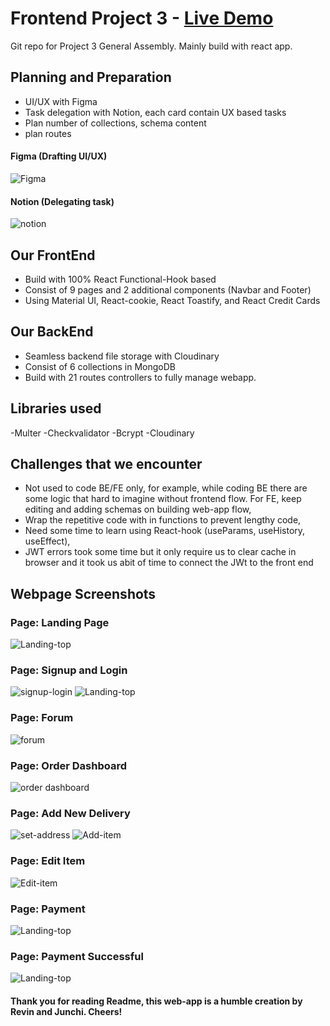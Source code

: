 # Frontend Project 3 - [Live Demo](https://freshstart-deployment.herokuapp.com/)

Git repo for Project 3 General Assembly. Mainly build with react app.

## Planning and Preparation

- UI/UX with Figma
- Task delegation with Notion, each card contain UX based tasks
- Plan number of collections, schema content
- plan routes

#### Figma (Drafting UI/UX)

![Figma](https://i.imgur.com/n8BMauq.png)

#### Notion (Delegating task)

![notion](https://i.imgur.com/KeZThZX.png)

## Our FrontEnd

- Build with 100% React Functional-Hook based
- Consist of 9 pages and 2 additional components (Navbar and Footer)
- Using Material UI, React-cookie, React Toastify, and React Credit Cards

## Our BackEnd

- Seamless backend file storage with Cloudinary
- Consist of 6 collections in MongoDB
- Build with 21 routes controllers to fully manage webapp.

## Libraries used

-Multer
-Checkvalidator
-Bcrypt
-Cloudinary

## Challenges that we encounter

- Not used to code BE/FE only, for example, while coding BE there are some logic that hard to imagine without frontend flow. For FE, keep editing and adding schemas on building web-app flow,
- Wrap the repetitive code with in functions to prevent lengthy code,
- Need some time to learn using React-hook (useParams, useHistory, useEffect),
- JWT errors took some time but it only require us to clear cache in browser and it took us abit of time to connect the JWt to the front end

## Webpage Screenshots

### Page: Landing Page

![Landing-top](https://i.imgur.com/Kb9KBnQ.png)

### Page: Signup and Login

![signup-login](https://i.imgur.com/zePG7Ze.png) ![Landing-top](https://i.imgur.com/e9uUHR8.png)

### Page: Forum

![forum](https://i.imgur.com/OZMQT6s.png)

### Page: Order Dashboard

![order dashboard](https://i.imgur.com/ChRGp1T.png)

### Page: Add New Delivery

![set-address](https://i.imgur.com/SYj7h0x.png) ![Add-item](https://i.imgur.com/U98zMGR.png)

### Page: Edit Item

![Edit-item](https://i.imgur.com/WwhueBL.png)

### Page: Payment

![Landing-top](https://i.imgur.com/h2VQggJ.png)

### Page: Payment Successful

![Landing-top](https://i.imgur.com/bvzqUS8.png)

#### Thank you for reading Readme, this web-app is a humble creation by Revin and Junchi. Cheers!
